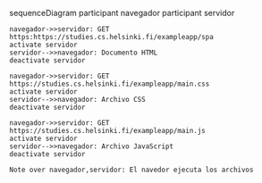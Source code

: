 sequenceDiagram
participant navegador
participant servidor

    navegador->>servidor: GET https:https://studies.cs.helsinki.fi/exampleapp/spa
    activate servidor
    servidor-->>navegador: Documento HTML
    deactivate servidor

    navegador->>servidor: GET https://studies.cs.helsinki.fi/exampleapp/main.css
    activate servidor
    servidor-->>navegador: Archivo CSS
    deactivate servidor

    navegador->>servidor: GET https://studies.cs.helsinki.fi/exampleapp/main.js
    activate servidor
    servidor-->>navegador: Archivo JavaScript
    deactivate servidor

    Note over navegador,servidor: El navedor ejecuta los archivos
